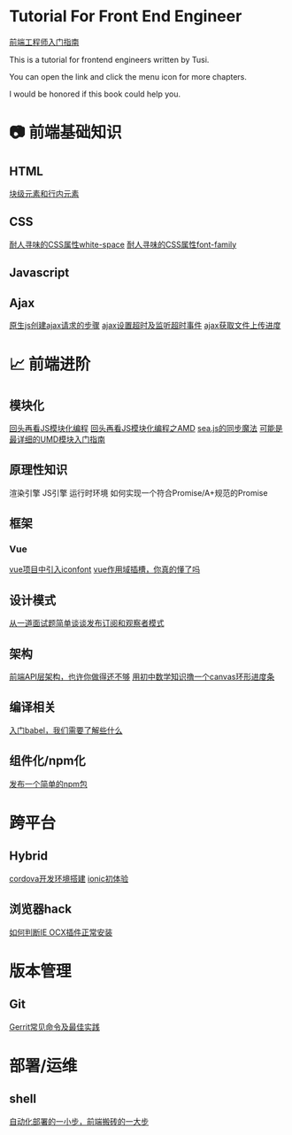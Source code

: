 # Tutorial For Front End Engineer

[前端工程师入门指南](https://cumt-robin.github.io/FE-learning)

This is a tutorial for frontend engineers written by Tusi.

You can open the link and click the menu icon for more chapters.

I would be honored if this book could help you.

# :camera: 前端基础知识

## HTML

[块级元素和行内元素](https://cumt-robin.github.io/FE-learning/doc/%E5%9D%97%E7%BA%A7%E5%85%83%E7%B4%A0%E5%92%8C%E8%A1%8C%E5%86%85%E5%85%83%E7%B4%A0.html)

## CSS

[耐人寻味的CSS属性white-space](https://cumt-robin.github.io/FE-learning/doc/%E8%80%90%E4%BA%BA%E5%AF%BB%E5%91%B3%E7%9A%84CSS%E5%B1%9E%E6%80%A7white-space.html)
[耐人寻味的CSS属性font-family](https://cumt-robin.github.io/FE-learning/doc/%E8%80%90%E4%BA%BA%E5%AF%BB%E5%91%B3%E7%9A%84CSS%E5%B1%9E%E6%80%A7font-family.html)

## Javascript

## Ajax
[原生js创建ajax请求的步骤](https://cumt-robin.github.io/FE-learning/doc/%E5%8E%9F%E7%94%9Fjs%E5%88%9B%E5%BB%BAajax%E8%AF%B7%E6%B1%82%E7%9A%84%E6%AD%A5%E9%AA%A4.html)
[ajax设置超时及监听超时事件](https://cumt-robin.github.io/FE-learning/doc/ajax%E8%AE%BE%E7%BD%AE%E8%B6%85%E6%97%B6%E5%8F%8A%E7%9B%91%E5%90%AC%E4%BA%8B%E4%BB%B6.html)
[ajax获取文件上传进度](https://cumt-robin.github.io/FE-learning/doc/ajax%E8%8E%B7%E5%8F%96%E6%96%87%E4%BB%B6%E4%B8%8A%E4%BC%A0%E8%BF%9B%E5%BA%A6.html)

# :chart_with_upwards_trend: 前端进阶

## 模块化

[回头再看JS模块化编程](http://hexo.wbjiang.cn/%E5%9B%9E%E5%A4%B4%E5%86%8D%E7%9C%8BJS%E6%A8%A1%E5%9D%97%E5%8C%96%E7%BC%96%E7%A8%8B.html)
[回头再看JS模块化编程之AMD](http://hexo.wbjiang.cn/%E5%9B%9E%E5%A4%B4%E5%86%8D%E7%9C%8BJS%E6%A8%A1%E5%9D%97%E5%8C%96%E7%BC%96%E7%A8%8B%E4%B9%8BAMD.html)
[sea.js的同步魔法](https://juejin.im/post/5d637342518825168e6a16d4)
[可能是最详细的UMD模块入门指南](https://juejin.im/post/5d6769d05188250d9432aa7f)

## 原理性知识

渲染引擎
JS引擎
运行时环境
如何实现一个符合Promise/A+规范的Promise

## 框架

### Vue

[vue项目中引入iconfont](https://juejin.im/post/5d25bca351882557d44c8a85)
[vue作用域插槽，你真的懂了吗](https://juejin.im/post/5ca412c7f265da30a726e76b)

## 设计模式

[从一道面试题简单谈谈发布订阅和观察者模式](https://juejin.im/post/5df1a9906fb9a0163a482e53)

## 架构

[前端API层架构，也许你做得还不够](https://juejin.im/post/5de7169451882512454b18d8)
[用初中数学知识撸一个canvas环形进度条](https://juejin.im/post/5dc626125188253aec025a60)

## 编译相关

[入门babel，我们需要了解些什么](https://juejin.im/post/5df82fbae51d455828472a06)

## 组件化/npm化

[发布一个简单的npm包](http://hexo.wbjiang.cn/%E5%8F%91%E5%B8%83%E4%B8%80%E4%B8%AA%E7%AE%80%E5%8D%95%E7%9A%84npm%E5%8C%85.html)

# 跨平台

## Hybrid

[cordova开发环境搭建](http://hexo.wbjiang.cn/cordova%E5%BC%80%E5%8F%91%E7%8E%AF%E5%A2%83%E6%90%AD%E5%BB%BA.html)
[ionic初体验](https://juejin.im/post/5dc152006fb9a04aaf40a013)

## 浏览器hack

[如何判断IE OCX插件正常安装](http://hexo.wbjiang.cn/%E5%A6%82%E4%BD%95%E5%88%A4%E6%96%ADIE%20OCX%E6%8F%92%E4%BB%B6%E6%AD%A3%E5%B8%B8%E5%AE%89%E8%A3%85%EF%BC%9F.html)

# 版本管理

## Git

[Gerrit常见命令及最佳实践](https://juejin.im/post/5d7f010351882501501106f3)

# 部署/运维

## shell

[自动化部署的一小步，前端搬砖的一大步](https://juejin.im/post/5e206168f265da3e2b2d7560)
